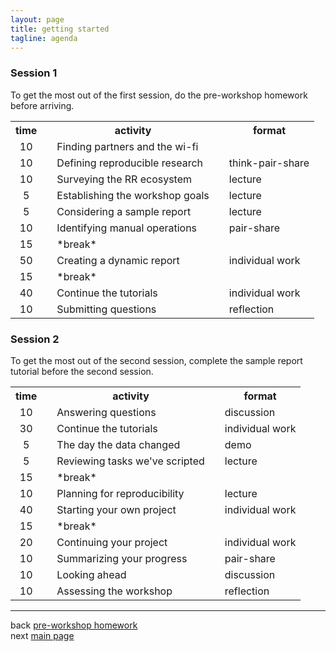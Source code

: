 ```yaml
---
layout: page
title: getting started
tagline: agenda
---
```








### Session 1

To get the most out of the first session, do the pre-workshop homework before arriving. 

<!-- html table generated in R 3.3.0 by xtable 1.8-2 package -->
<!-- Thu Jun 23 09:50:28 2016 -->
<table border=0>
<tr> <th> time </th> <th>   </th> <th> activity </th> <th>   </th> <th> format </th>  </tr>
  <tr> <td align="center"> 10 </td> <td align="center">   </td> <td> Finding partners and the wi-fi </td> <td align="center">   </td> <td>   </td> </tr>
  <tr> <td align="center"> 10 </td> <td align="center">   </td> <td> Defining reproducible research </td> <td align="center">   </td> <td> think-pair-share </td> </tr>
  <tr> <td align="center"> 10 </td> <td align="center">   </td> <td> Surveying the RR ecosystem </td> <td align="center">   </td> <td> lecture </td> </tr>
  <tr> <td align="center"> 5 </td> <td align="center">   </td> <td> Establishing the workshop goals </td> <td align="center">   </td> <td> lecture </td> </tr>
  <tr> <td align="center"> 5 </td> <td align="center">   </td> <td> Considering a sample report </td> <td align="center">   </td> <td> lecture </td> </tr>
  <tr> <td align="center"> 10 </td> <td align="center">   </td> <td> Identifying manual operations </td> <td align="center">   </td> <td> pair-share </td> </tr>
  <tr> <td align="center"> 15 </td> <td align="center">   </td> <td> *break* </td> <td align="center">   </td> <td>   </td> </tr>
  <tr> <td align="center"> 50 </td> <td align="center">   </td> <td> Creating a dynamic report </td> <td align="center">   </td> <td> individual work </td> </tr>
  <tr> <td align="center"> 15 </td> <td align="center">   </td> <td> *break* </td> <td align="center">   </td> <td>   </td> </tr>
  <tr> <td align="center"> 40 </td> <td align="center">   </td> <td> Continue the tutorials </td> <td align="center">   </td> <td> individual work </td> </tr>
  <tr> <td align="center"> 10 </td> <td align="center">   </td> <td> Submitting questions </td> <td align="center">   </td> <td> reflection </td> </tr>
   </table>

### Session 2

To get the most out of the second session, complete the sample report tutorial before the second session.  

<!-- html table generated in R 3.3.0 by xtable 1.8-2 package -->
<!-- Thu Jun 23 09:50:28 2016 -->
<table border=0>
<tr> <th> time </th> <th>   </th> <th> activity </th> <th>   </th> <th> format </th>  </tr>
  <tr> <td align="center"> 10 </td> <td align="center">   </td> <td> Answering questions </td> <td align="center">   </td> <td> discussion </td> </tr>
  <tr> <td align="center"> 30 </td> <td align="center">   </td> <td> Continue the tutorials </td> <td align="center">   </td> <td> individual work </td> </tr>
  <tr> <td align="center"> 5 </td> <td align="center">   </td> <td> The day the data changed </td> <td align="center">   </td> <td> demo </td> </tr>
  <tr> <td align="center"> 5 </td> <td align="center">   </td> <td> Reviewing tasks we've scripted </td> <td align="center">   </td> <td> lecture </td> </tr>
  <tr> <td align="center"> 15 </td> <td align="center">   </td> <td> *break* </td> <td align="center">   </td> <td>   </td> </tr>
  <tr> <td align="center"> 10 </td> <td align="center">   </td> <td> Planning for reproducibility </td> <td align="center">   </td> <td> lecture </td> </tr>
  <tr> <td align="center"> 40 </td> <td align="center">   </td> <td> Starting your own project </td> <td align="center">   </td> <td> individual work </td> </tr>
  <tr> <td align="center"> 15 </td> <td align="center">   </td> <td> *break* </td> <td align="center">   </td> <td>   </td> </tr>
  <tr> <td align="center"> 20 </td> <td align="center">   </td> <td> Continuing your project </td> <td align="center">   </td> <td> individual work </td> </tr>
  <tr> <td align="center"> 10 </td> <td align="center">   </td> <td> Summarizing your progress </td> <td align="center">   </td> <td> pair-share </td> </tr>
  <tr> <td align="center"> 10 </td> <td align="center">   </td> <td> Looking ahead </td> <td align="center">   </td> <td> discussion </td> </tr>
  <tr> <td align="center"> 10 </td> <td align="center">   </td> <td> Assessing the workshop </td> <td align="center">   </td> <td> reflection </td> </tr>
   </table>


--- 
back [pre-workshop homework](01_intro_02_pre-hw.html)<br>
next [main page](../index.html)

